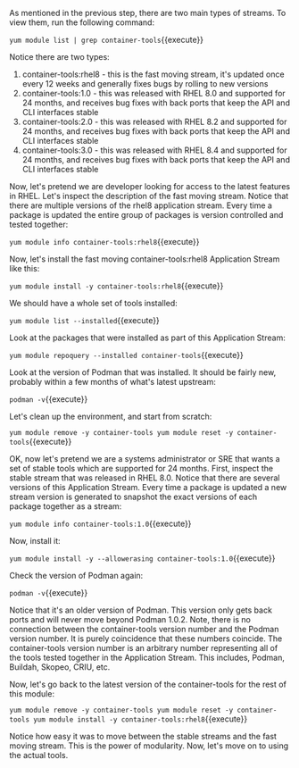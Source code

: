 As mentioned in the previous step, there are two main types of streams. To view them, run the following command:

``yum module list | grep container-tools``{{execute}}

Notice there are two types:
1. container-tools:rhel8 - this is the fast moving stream, it's updated once every 12 weeks and generally fixes bugs by rolling to new versions
2. container-tools:1.0 - this was released with RHEL 8.0 and supported for 24 months, and receives bug fixes with back ports that keep the API and CLI interfaces stable
3. container-tools:2.0 - this was released with RHEL 8.2 and supported for 24 months, and receives bug fixes with back ports that keep the API and CLI interfaces stable
4. container-tools:3.0 - this was released with RHEL 8.4 and supported for 24 months, and receives bug fixes with back ports that keep the API and CLI interfaces stable

Now, let's pretend we are developer looking for access to the latest features in RHEL. Let's inspect the description of the fast moving stream. Notice that there are multiple versions of the rhel8 application stream. Every time a package is updated the entire group of packages is version controlled and tested together:

``yum module info container-tools:rhel8``{{execute}}

Now, let's install the fast moving container-tools:rhel8 Application Stream like this:

``yum module install -y container-tools:rhel8``{{execute}}

We should have a whole set of tools installed:

``yum module list --installed``{{execute}}

Look at the packages that were installed as part of this Application Stream:

``yum module repoquery --installed container-tools``{{execute}}

Look at the version of Podman that was installed. It should be fairly new, probably within a few months of what's latest upstream:

``podman -v``{{execute}}

Let's clean up the environment, and start from scratch:

``yum module remove -y container-tools
yum module reset -y container-tools``{{execute}}

OK, now let's pretend we are a systems administrator or SRE that wants a set of stable tools which are supported for 24 months. First, inspect the stable stream that was released in RHEL 8.0. Notice that there are several versions of this Application Stream. Every time a package is updated a new stream version is generated to snapshot the exact versions of each package together as a stream:

``yum module info container-tools:1.0``{{execute}}

Now, install it:

``yum module install -y --allowerasing container-tools:1.0``{{execute}}

Check the version of Podman again:

``podman -v``{{execute}}

Notice that it's an older version of Podman. This version only gets back ports and will never move beyond Podman 1.0.2. Note, there is no connection between the container-tools version number and the Podman version number. It is purely coincidence that these numbers coincide. The container-tools version number is an arbitrary number representing all of the tools tested together in the Application Stream. This includes, Podman, Buildah, Skopeo, CRIU, etc. 

Now, let's go back to the latest version of the container-tools for the rest of this module:

``yum module remove -y container-tools
yum module reset -y container-tools
yum module install -y container-tools:rhel8``{{execute}}

Notice how easy it was to move between the stable streams and the fast moving stream. This is the power of modularity. Now, let's move on to using the actual tools.
